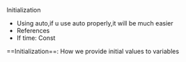 Initialization
- Using auto,if u use auto properly,it will be much easier
- References
- If time: Const 

==Initialization==: How we
provide initial
values to variables















